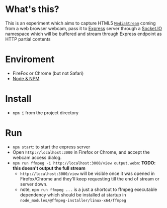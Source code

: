 # What's this?

This is an experiment which aims to capture HTML5 [`MediaStream`](https://developer.mozilla.org/en-US/docs/Web/API/MediaStream) coming from a web browser webcam, pass it to [Express](https://expressjs.com/) server through a [Socket.IO](https://socket.io/) namespace which will be buffered and stream through Express endpoint as HTTP partial contents


# Enviroment

+ FireFox or Chrome (but not Safari)
+ [Node & NPM](https://nodejs.org/en/download/)

# Install

+ `npm i` from the project directory

# Run

+ `npm start`: to start the express server
+ Open `http://localhost:3000` in Firefox or Chrome, and accept the webcam access dialog.
+ `npm run ffmpeg -i http://localhost:3000/view output.webm`: **TODO: this doesn't output the full stream**
    + `http://localhost:3000/view` will be visible once it was opened in Firefox/Chrome and they'll keep requesting till the end of stream or server down.
    + note, `npm run ffmpeg ...` is a just a shortcut to ffmpeg executable dependency which should be installed at startup in `node_modules/@ffmpeg-installer/linux-x64/ffmpeg`
